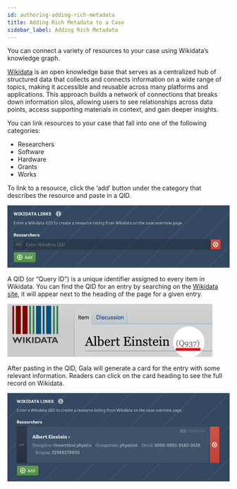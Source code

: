 ```yaml
---
id: authoring-adding-rich-metadata
title: Adding Rich Metadata to a Case
sidebar_label: Adding Rich Metadata
---
```


You can connect a variety of resources to your case using Wikidata’s knowledge graph.

[Wikidata](https://www.wikidata.org/wiki/Wikidata:Main_Page) is an open knowledge base that serves as a centralized hub of structured data that collects and connects information on a wide range of topics, making it accessible and reusable across many platforms and applications. This approach builds a network of connections that breaks down information silos, allowing users to see relationships across data points, access supporting materials in context, and gain deeper insights.

You can link resources to your case that fall into one of the following categories:

- Researchers
- Software
- Hardware
- Grants
- Works

To link to a resource, click the ‘add’ button under the category that describes the resource and paste in a QID. 

![A screenshot of Gala showing the input for entering a Wikidata QID under the 'researchers' category.](./assets/authoring-wikidata-qid-entry.png)

A QID (or “Query ID”) is a unique identifier assigned to every item in Wikidata. You can find the QID for an entry by searching on the [Wikidata site](https://www.wikidata.org/w/index.php?search=&search=&title=Special%3ASearch&go=Go), it will appear next to the heading of the page for a given entry.

![A screenshot of the Wikidata website with the entry for Albert Einstein, who has the QID Q937.](./assets/authoring-qid.png)

After pasting in the QID, Gala will generate a card for the entry with some relevant information. Readers can click on the card heading to see the full record on Wikidata.

![A screenshot of Gala showing the card generated for Albert Einstein, showing discipline, occupation, ORCID, and Scopus id.](./assets/authoring-wikidata-card-edit-mode.png)